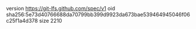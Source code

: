 version https://git-lfs.github.com/spec/v1
oid sha256:5e73d40766688da70799bb399d9923da673bae539464945046f06c25f1a4d378
size 2210
